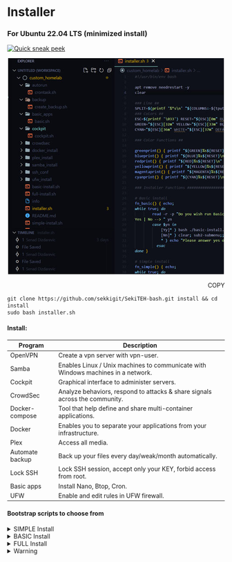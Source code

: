 # Installer
### For Ubuntu 22.04 LTS (minimized install)

[![Quick sneak peek](https://github.com/sekkigit/porfolio.sekiteh/blob/gh-pages/img/tumb.jpg?raw=true)](https://youtu.be/EmNSEuNRRds "Installation - Click to Watch!")

<p align="center">
  <img width="500" height="500" src="https://github.com/sekkigit/porfolio.sekiteh/blob/gh-pages/img/works/5.jpg?raw=true">
</p>

<p align="right">COPY
</p>

```
git clone https://github.com/sekkigit/SekiTEH-bash.git install && cd install
sudo bash installer.sh
```

#### Install: 

| Program | Description |
| --- | --- |
| OpenVPN | Create a vpn server with vpn-user. |
| Samba | Enables Linux / Unix machines to communicate with Windows machines in a network. |
| Cockpit | Graphical interface to administer servers. |
| CrowdSec | Analyze behaviors, respond to attacks & share signals across the community. |
| Docker-compose | Tool that help define and share multi-container applications. |
| Docker | Enables you to separate your applications from your infrastructure. |
| Plex | Access all media. |
| Automate backup | Back up your files every day/weak/month automatically. |
| Lock SSH | Lock SSH session, accept only your KEY, forbid access from root. |
| Basic apps | Install Nano, Btop, Cron. |
| UFW | Enable and edit rules in UFW firewall. |


#### Bootstrap scripts to choose from


<details><summary>SIMPLE Install</summary>
<p>

#### Create environment for docker containers.
  - Nano
  - Btop
  - Cron
  - Docker

</p>
</details>


<details><summary>BASIC Install</summary>
<p>

#### Create environment for docker containers with basic protection and monitoring.
  - Nano
  - Btop
  - Cron
  - Docker
  - Crowdsec
  - Cockpit
  - UFW

</p>
</details>


<details><summary>FULL Install</summary>
<p>

#### Create environment for docker containers with file sharing, media sharing, basic protection and monitoring.
  - Nano
  - Btop
  - Cron
  - Docker
  - Crowdsec
  - Cockpit
  - UFW
  - Samba
  - Plex

</p>
</details>


<details><summary>Warning</summary>
<p>

#### ⚠️ Please beware that products can change over time.

I do my best to keep up with the latest changes and releases, but please understand that this won’t always be the case.

</p>
</details>